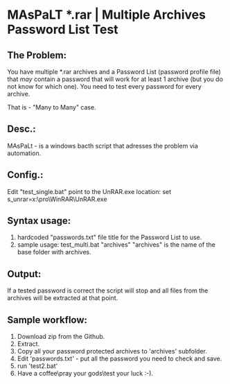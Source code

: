 # MAsPaLT *.rar | Multiple Archives Password List Test

The Problem: 
-----------------------------------------------------------------------
You have multiple *.rar archives and a Password List (password profile file) that _may_ contain a password that will work for at least 1 archive (but you do not know for which one). You need to test every password for every archive.

That is - "Many to Many" case.

Desc.: 
-----------------------------------------------------------------------
MAsPaLt - is a windows bacth script that adresses the problem via automation.

Config.:
-----------------------------------------------------------------------
Edit "test_single.bat" point to the UnRAR.exe location:
set s_unrar=x:\pro\WinRAR\UnRAR.exe

Syntax usage:
-----------------------------------------------------------------------
1. hardcoded "passwords.txt" file title for the Password List to use.
2. sample usage:
test_multi.bat "archives" 
"archives" is the name of the base folder with archives.

Output:
-----------------------------------------------------------------------
If a tested password is correct the script will stop and all files from the archives will be extracted at that point.

Sample workflow:
-----------------------------------------------------------------------
1. Download zip from the Github.
2. Extract.
3. Copy all your password protected archives to 'archives' subfolder.
4. Edit 'passwords.txt' - put all the password you need to check and save.
5. run 'test2.bat'
6. Have a coffee\pray your gods\test your luck :-).
